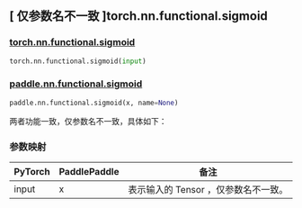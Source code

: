 ## [ 仅参数名不一致 ]torch.nn.functional.sigmoid

### [torch.nn.functional.sigmoid](https://pytorch.org/docs/stable/generated/torch.nn.functional.sigmoid.html?highlight=sigmoid#torch.nn.functional.sigmoid)

```python
torch.nn.functional.sigmoid(input)
```

### [paddle.nn.functional.sigmoid](https://www.paddlepaddle.org.cn/documentation/docs/zh/develop/api/paddle/nn/functional/sigmoid_cn.html)

```python
paddle.nn.functional.sigmoid(x, name=None)
```

两者功能一致，仅参数名不一致，具体如下：
### 参数映射
| PyTorch       | PaddlePaddle | 备注                                                   |
| ------------- | ------------ | ------------------------------------------------------ |
| input           | x           | 表示输入的 Tensor ，仅参数名不一致。               |
